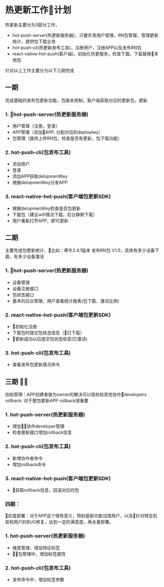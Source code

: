 # 热更新工作计划

热更新主要分为3部分工作， 
* hot-push-server(热更新服务器)，只要负责用户管理，RN包管理，管理更新统计，提供包下载业务
* hot-push-cli(热更新发布工具)，注册用户，注册APP以及发布RN包
* react-native-hot-push(客户端)，初始化热更服务，检查下载，下载替换本地包  

针对以上工作主要分为以下几期完成


## 一期 

完成基础的发布包更新功能，包版本控制，客户端获取对应的更新包，更新

### 1. hot-push-server(热更新服务器)
* 用户管理（注册，登录）
* APP管理（添加APP, 分配对应的deploykey）
* 包管理（提供上传RN包，检查是否有更新，包下载功能）

### 2. hot-push-cli(包发布工具)
* 添加用户
* 登录
* 添加APP获取delopmentKey
* 根据delopmentKey分发APP

### 3. react-native-hot-push(客户端包更新SDK)
* 根据delopmentKey检查是否包更新
* 下载包（建议wifi情况下载，后台静默下载）
* 用户重新打开APP，即可更新

## 二期

主要完成包更新统计，比如：牵牛2.4.1版本 发布RN包 V1.0，具体有多少设备下载，有多少设备激活

### 1. hot-push-server(热更新服务器)
* 设备管理
* 设备注册接口
* 包状态接口
* 基本的后台管理，用户查看统计报表(包下载、激活比例)

### 2. react-native-hot-push(客户端包更新SDK)
* 初始化注册
* 下载包时提交包状态信息（已下载）
* 更新成功以后提交包状态信息(已激活)

### 3. hot-push-cli(包发布工具)
* 查看发布包更新情况命令

## 三期 

协助管理：APP创建者做为owner的解决可以授权给其他协作developers
rollback: 对于整包更新APP rollback很重要

### 1. hot-push-server(热更新服务器)
* 增加协作developer管理
* 检查更新接口增加rollback信息

### 2. hot-push-cli(包发布工具)
* 新增协作者命令
* 增加rollback命令

### 3. react-native-hot-push(客户端包更新SDK)
* 获取rollback信息，回滚对应的包

### 四期：

灰度部署：对于APP这个很有意义，特别是新功能试用用户，以及针对特定机型和用户的BUG修复，达到一定的满意度，再全量部署。


### 1. hot-push-server(热更新服务器)
* 维度管理，增加特征标签
* 包管理中，增加标签属性

### 2. hot-push-cli(包发布工具)
* 发布命令中，增加标签参数



